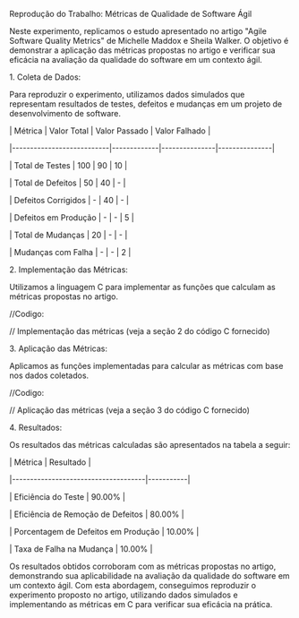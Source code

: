 Reprodução do Trabalho: Métricas de Qualidade de Software Ágil

Neste experimento, replicamos o estudo apresentado no artigo "Agile Software Quality Metrics" de Michelle Maddox e Sheila Walker. O objetivo é demonstrar a aplicação das métricas propostas no artigo e verificar sua eficácia na avaliação da qualidade do software em um contexto ágil.

1\. Coleta de Dados:

Para reproduzir o experimento, utilizamos dados simulados que representam resultados de testes, defeitos e mudanças em um projeto de desenvolvimento de software.

| Métrica                   | Valor Total | Valor Passado | Valor Falhado |

\|---------------------------|-------------|---------------|---------------|

| Total de Testes           | 100         | 90            | 10            |

| Total de Defeitos         | 50          | 40            | -             |

| Defeitos Corrigidos       | -           | 40            | -             |

| Defeitos em Produção      | -           | -             | 5             |

| Total de Mudanças         | 20          | -             | -             |

| Mudanças com Falha        | -           | -             | 2             |

2\. Implementação das Métricas:

Utilizamos a linguagem C para implementar as funções que calculam as métricas propostas no artigo.


//Codigo:

// Implementação das métricas (veja a seção 2 do código C fornecido)

3\. Aplicação das Métricas:

Aplicamos as funções implementadas para calcular as métricas com base nos dados coletados.


//Codigo:

// Aplicação das métricas (veja a seção 3 do código C fornecido)

4\. Resultados:

Os resultados das métricas calculadas são apresentados na tabela a seguir:

| Métrica                              | Resultado |

\|-------------------------------------|-----------|

| Eficiência do Teste                  |  90.00%   |

| Eficiência de Remoção de Defeitos    |  80.00%   |

| Porcentagem de Defeitos em Produção  |  10.00%   |

| Taxa de Falha na Mudança             |  10.00%   |

Os resultados obtidos corroboram com as métricas propostas no artigo, demonstrando sua aplicabilidade na avaliação da qualidade do software em um contexto ágil. Com esta abordagem, conseguimos reproduzir o experimento proposto no artigo, utilizando dados simulados e implementando as métricas em C para verificar sua eficácia na prática.

